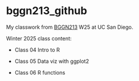 # bggn213_github
My classwork from [BGGN213](https://bioboot.github.io/bggn213_W25/) W25 at UC San Diego.

Winter 2025 class content:

- Class 04 Intro to R

- Class 05 Data viz with ggplot2

- Class 06 R functions
